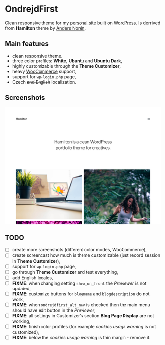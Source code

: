 # OndrejdFirst

Clean responsive theme for my [personal site][2] built on [WordPress][1]. Is derrived from __Hamilton__ theme by [Anders Norén][3].

## Main features

* clean responsive theme,
* three color profiles: __White__, __Ubuntu__ and __Ubuntu Dark__,
* highly customizable through the __Theme Customizer__,
* heavy [WooCommerce][4] support,
* support for `wp-login.php` page,
* Czech ~~and English~~ localization.

## Screenshots

![Screenshot](screenshot.png)

## TODO

* [ ] create more screenshots (different color modes, WooCommerce),
* [ ] create screencast how much is theme customizable (just record session in __Theme Customizer__),
* [ ] support for `wp-login.php` page,
* [ ] go through __Theme Customizer__ and test everything,
* [ ] add English locales,
* [ ] __FIXME__: when changing setting `show_on_front` the _Previewer_ is not updated,
* [ ] __FIXME__: customize buttons for `blogname` and `blogdescription` do not work,
* [ ] __FIXME__: when `ondrejdfirst_alt_nav` is checked then the main menu should have edit button in the
 _Previewer_,
* [ ] __FIXME__: all settings in Customizer's section __Blog Page Display__ are not working,
* [ ] __FIXME__: finish color profiles (for example _cookies usage warning_ is not customized),
* [ ] __FIXME__: below the _cookies usage warning_ is thin margin - remove it.

[1]:https://wordpress.org/
[2]:https://ondrejd.com/
[3]:http://www.andersnoren.se/teman/hamilton-wordpress-theme/
[4]:https://woocommerce.com/
